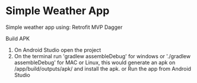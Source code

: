 # Simple Weather App

Simple weather app using:
Retrofit
MVP
Dagger

Build APK
1. On Android Studio open the project
2. On the terminal run 'gradlew assembleDebug' for windows or './gradlew assembleDebug' for MAC or Linux, this would generate an apk on <project-name>/app/build/outputs/apk/ and install the apk.
or Run the app from Android Studio
